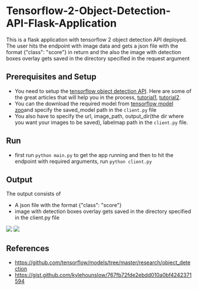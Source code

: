 # Tensorflow-2-Object-Detection-API-Flask-Application
This is a flask application with tensorflow 2 object detection API deployed. The user hits the endpoint with image data and gets a json file with the format {"class": "score"} in return and the also the image with detection boxes overlay gets saved in the directory specified in the request argument

## Prerequisites and Setup
* You need to setup the [tensorflow object detection API](https://github.com/tensorflow/models/tree/master/research/object_detection). Here are some of the great articles that will help you in the process, [tutorial1](https://medium.com/@marklabinski/installing-tensorflow-object-detection-api-on-windows-10-7a4eb83e1e7), [tutorial2](https://gilberttanner.com/blog/installing-the-tensorflow-object-detection-api).
* You can the download the required model from [tensorflow model zoo](https://github.com/tensorflow/models/blob/master/research/object_detection/g3doc/detection_model_zoo.md)and specify the saved_model path in the `client.py` file
* You also have to specify the url, image_path, output_dir(the dir where you want your images to be saved), labelmap path in the `client.py` file.

## Run
* first run `python main.py`
to get the app running and then to hit the endpoint with required arguments, run `python client.py`

## Output
The output consists of 
* A json file with the format {"class": "score"}
* image with detection boxes overlay gets saved in the directory specified in the client.py file

![](https://github.com/wingedrasengan927/Tensorflow-2-Object-Detection-API-Flask-Application/blob/master/outputs/girl_image_output.jpg)
![](https://github.com/wingedrasengan927/Tensorflow-2-Object-Detection-API-Flask-Application/blob/master/images/Screenshot.png)

## References
* https://github.com/tensorflow/models/tree/master/research/object_detection
* https://gist.github.com/kylehounslow/767fb72fde2ebdd010a0bf4242371594
